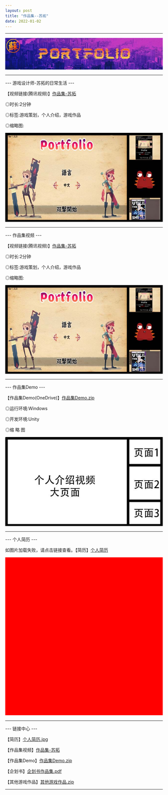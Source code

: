 ```yaml
---
layout: post
title: "作品集--苏拓"
date: 2022-01-02
---
```

********************************************************
![Image text](https://github.com/SotakuStudio/SotakuStudio.github.io/blob/main/Image/ImageChinese/Title.jpg?raw=true)

********************************************************

--- 游戏设计师-苏拓的日常生活 ---

【视频链接(腾讯视频)】[作品集-苏拓](https://v.qq.com/x/page/d3224z0fxsn.html)

◎时长:2分钟

◎标签:游戏策划，个人介绍，游戏作品

◎缩略图:

![Image text](https://github.com/SotakuStudio/SotakuStudio.github.io/blob/main/Image/ImageChinese/image/chnPortfolioIntroduction.jpg?raw=true)



************************************************************************************************

--- 作品集视频 ---

【视频链接(腾讯视频)】[作品集-苏拓](https://v.qq.com/x/page/d3224z0fxsn.html)

◎时长:2分钟

◎标签:游戏策划，个人介绍，游戏作品

◎缩略图:

![Image text](https://github.com/SotakuStudio/SotakuStudio.github.io/blob/main/Image/ImageChinese/image/chnPortfolioIntroduction.jpg?raw=true)

********************************************************

--- 作品集Demo ---

【作品集Demo(OneDrive)】[作品集Demo.zip](https://v.qq.com/x/page/d3224z0fxsn.html)

◎运行环境:Windows

◎开发环境:Unity

◎缩 略 图

![Image text](https://github.com/SotakuStudio/SotakuStudio.github.io/blob/main/chnblog/image/IntroductionPage.jpg?raw=true)

********************************************************

--- 个人简历 ---

如图片加载失败，请点击链接查看。【简历】[个人简历](https://github.com/SotakuStudio/SotakuStudio.github.io/blob/main/Image/ImageChinese/image/ResumeChn.jpg?raw=true)

![Image text](https://github.com/SotakuStudio/SotakuStudio.github.io/blob/main/Image/ImageChinese/test.png?raw=true) 

********************************************************

--- 链接中心 ---

【简历】[个人简历.jpg](https://github.com/SotakuStudio/SotakuStudio.github.io/blob/main/Image/ImageChinese/image/ResumeChn.jpg?raw=true)

【作品集视频】[作品集-苏拓](https://v.qq.com/x/page/d3224z0fxsn.html)

【作品集Demo】[作品集Demo.zip](https://v.qq.com/x/page/d3224z0fxsn.html)

【企划书】[企划书作品集.pdf](https://1drv.ms/b/s!Aj9fktzHJKNciN06rw5TyEamfuhR8g?e=3nODQ8)

【其他游戏作品】[其他游戏作品.zip](https://1drv.ms/b/s!Aj9fktzHJKNciN06rw5TyEamfuhR8g?e=3nODQ8)

********************************************************

